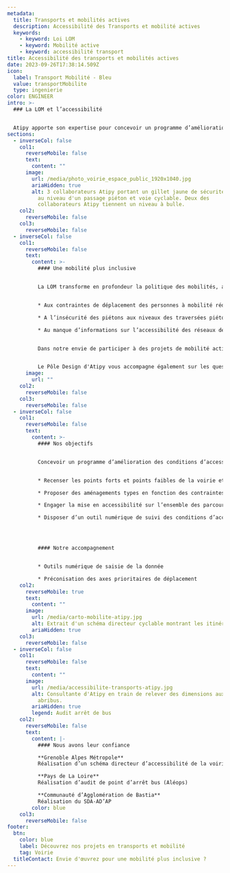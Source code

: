 ```yaml
---
metadata:
  title: Transports et mobilités actives
  description: Accessibilité des Transports et mobilité actives
  keywords:
    - keyword: Loi LOM
    - keyword: Mobilité active
    - keyword: accessibilité transport
title: Accessibilité des transports et mobilités actives
date: 2023-09-26T17:38:14.509Z
icon:
  label: Transport Mobilité - Bleu
  value: transportMobilite
  type: ingenierie
color: ENGINEER
intro: >-
  ### La LOM et l’accessibilité 


  Atipy apporte son expertise pour concevoir un programme d’amélioration des conditions d’accessibilité et de sécurité dans les mobilités.
sections:
  - inverseCol: false
    col1:
      reverseMobile: false
      text:
        content: ""
      image:
        url: /media/photo_voirie_espace_public_1920x1040.jpg
        ariaHidden: true
        alt: 3 collaborateurs Atipy portant un gillet jaune de sécurité estampillé Atipy
          au niveau d'un passage piéton et voie cyclable. Deux des
          collaborateurs Atipy tiennent un niveau à bulle.
    col2:
      reverseMobile: false
    col3:
      reverseMobile: false
  - inverseCol: false
    col1:
      reverseMobile: false
      text:
        content: >-
          #### Une mobilité plus inclusive


          La LOM transforme en profondeur la politique des mobilités, avec un objectif simple : des transports du quotidien à la fois plus faciles, moins coûteux et plus propres afin de faire face : 


          * Aux contraintes de déplacement des personnes à mobilité réduite 

          * A l’insécurité des piétons aux niveaux des traversées piétonnes et points d’arrêts de transport en commun 

          * Au manque d’informations sur l’accessibilité des réseaux de transport collectif et portions de voirie autour des arrêts de bus (200 m)


          Dans notre envie de participer à des projets de mobilité active, l’équipe d’Atipy mutualise ses compétences avec des partenaires experts en mobilité pour vous accompagner à la mise en place d’un schéma directeur des mobilités plus inclusif.


          L﻿e Pôle Design d'Atipy vous accompagne également sur les questions de [design des mobilités](https://atipy.fr/expertises/design/design-des-mobilites) : jalonnement signalétique, signalétique accessible, création d’identité de territoire cyclable...
      image:
        url: ""
    col2:
      reverseMobile: false
    col3:
      reverseMobile: false
  - inverseCol: false
    col1:
      reverseMobile: false
      text:
        content: >-
          #### Nos objectifs


          Concevoir un programme d’amélioration des conditions d’accessibilité et de sécurité :


          * Recenser les points forts et points faibles de la voirie et des points d’arrêts de transport en commun

          * Proposer des aménagements types en fonction des contraintes existantes

          * Engager la mise en accessibilité sur l’ensemble des parcours voyageurs

          * Disposer d’un outil numérique de suivi des conditions d’accessibilité




          #### Notre accompagnement


          * Outils numérique de saisie de la donnée

          * Préconisation des axes prioritaires de déplacement
    col2:
      reverseMobile: true
      text:
        content: ""
      image:
        url: /media/carto-mobilite-atipy.jpg
        alt: Extrait d'un schéma directeur cyclable montrant les itinéraires analysés.
        ariaHidden: true
    col3:
      reverseMobile: false
  - inverseCol: false
    col1:
      reverseMobile: false
      text:
        content: ""
      image:
        url: /media/accessibilite-transports-atipy.jpg
        alt: Consultante d'Atipy en train de relever des dimensions aux abords d'un
          abribus.
        ariaHidden: true
        legend: Audit arrêt de bus
    col2:
      reverseMobile: false
      text:
        content: |-
          #### Nous avons leur confiance

          **Grenoble Alpes Métropole**
          Réalisation d’un schéma directeur d’accessibilité de la voirie 

          **Pays de La Loire** 
          Réalisation d’audit de point d’arrêt bus (Aléops) 

          **Communauté d’Agglomération de Bastia** 
          Réalisation du SDA-AD’AP
        color: blue
    col3:
      reverseMobile: false
footer:
  btn:
    color: blue
    label: Découvrez nos projets en transports et mobilité
    tag: Voirie
  titleContact: Envie d'œuvrez pour une mobilité plus inclusive ?
---
```

